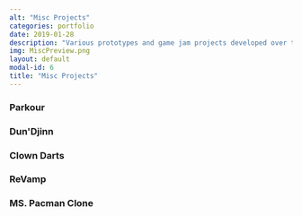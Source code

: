 ```yaml
--- 
alt: "Misc Projects"
categories: portfolio
date: 2019-01-28
description: "Various prototypes and game jam projects developed over the years"
img: MiscPreview.png
layout: default
modal-id: 6
title: "Misc Projects"
---
```


### Parkour

### Dun'Djinn

### Clown Darts

### ReVamp

### MS. Pacman Clone